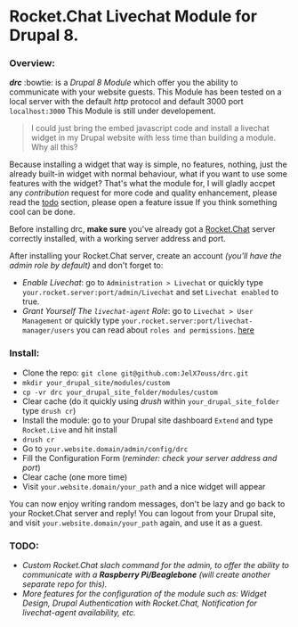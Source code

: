 # Rocket.Chat Livechat Module for Drupal 8.



### Overview:

**_drc_** :bowtie: is a _Drupal 8 Module_ which offer you the ability to communicate with your website guests.
This Module has been tested on a local server with the default _http_ protocol and default 3000 port `localhost:3000`
This Module is still under developement.

> I could just bring the embed javascript code and install a livechat widget in my Drupal website with less time than building a module. Why all this?

Because installing a widget that way is simple, no features, nothing, just the already built-in widget with normal behaviour, what if you want to use some features with the widget? That's what the module for, I will gladly accpet any _contribution_ request for more code and quality enhancement, please read the [todo](https://github.com/JelX7ouss/drc#todo) section, please open a feature issue If you think something cool can be done.


Before installing drc, **make sure** you've already got a [Rocket.Chat](https://github.com/RocketChat/Rocket.Chat) server correctly installed, with a working server address and port.

After installing your Rocket.Chat server, create an account _(you'll have the admin role by default)_ and don't forget to:

- _Enable Livechat_: go to `Administration > Livechat` or quickly type `your.rocket.server:port/admin/Livechat` and set `Livechat enabled` to true.
- _Grant Yourself The `livechat-agent` Role_: go to `Livechat > User Management` or quickly type `your.rocket.server:port/livechat-manager/users` you can read about `roles and permissions`. [here](https://github.com/RocketChat/Rocket.Chat/wiki/Roles-and-Permissions)

### Install:

- Clone the repo: `git clone git@github.com:JelX7ouss/drc.git`
- `mkdir your_drupal_site/modules/custom`
- `cp -vr drc your_drupal_site_folder/modules/custom`
- Clear cache (do it quickly using _drush_ within `your_drupal_site_folder` type `drush cr`) 
- Install the module: go to your Drupal site dashboard `Extend` and type `Rocket.Live` and hit install
- `drush cr`
- Go to `your.website.domain/admin/config/drc`
- Fill the Configuration Form (_reminder: check your server address and port_)
- Clear cache (one more time)
- Visit `your.website.domain/your_path` and a nice widget will appear


You can now enjoy writing random messages, don't be lazy and go back to your Rocket.Chat server and reply!
You can logout from your Drupal site, and visit `your.website.domain/your_path` again, and use it as a guest.



### TODO:

- _Custom Rocket.Chat slach command for the admin, to offer the ability to communicate with a **Raspberry Pi/Beaglebone** (will create another separate repo for this)._
- _More features for the configuration of the module such as: Widget Design, Drupal Authentication with Rocket.Chat, Notification for livechat-agent availability, etc._
